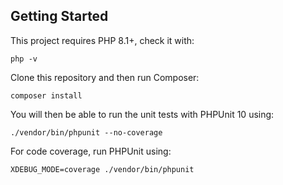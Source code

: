 Getting Started
---------------

This project requires PHP 8.1+, check it with:

```
php -v
```

Clone this repository and then run Composer:

```
composer install
```

You will then be able to run the unit tests with PHPUnit 10 using:

```
./vendor/bin/phpunit --no-coverage
```

For code coverage, run PHPUnit using:

```
XDEBUG_MODE=coverage ./vendor/bin/phpunit
```
